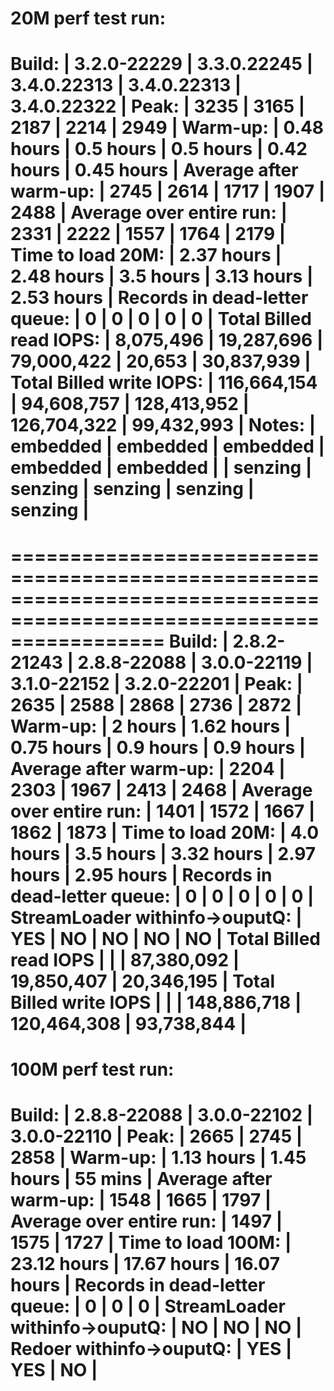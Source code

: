 

20M perf test run:
======================================================================================================================
Build:                          |  3.2.0-22229   |  3.3.0.22245   |  3.4.0.22313   |  3.4.0.22313   |  3.4.0.22322   |
Peak:                           |  3235          |  3165          |  2187          |  2214          |  2949          |
Warm-up:                        |     0.48 hours |     0.5  hours |     0.5  hours |     0.42 hours |     0.45 hours |
Average after warm-up:          |  2745          |  2614          |  1717          |  1907          |  2488          |
Average over entire run:        |  2331          |  2222          |  1557          |  1764          |  2179          |
Time to load 20M:               |     2.37 hours |     2.48 hours |     3.5  hours |     3.13 hours |     2.53 hours |
Records in dead-letter queue:   |     0          |     0          |     0          |     0          |     0          |
Total Billed read IOPS:         |    8,075,496   |   19,287,696   |   79,000,422   |       20,653   |   30,837,939   |
Total Billed write IOPS:        |  116,664,154   |   94,608,757   |  128,413,952   |  126,704,322   |   99,432,993   |
Notes:                          | embedded       | embedded       | embedded       | embedded       | embedded       |
                                | senzing        | senzing        | senzing        | senzing        | senzing        |
======================================================================================================================


=====================================================================================================================
Build:                          |  2.8.2-21243  |  2.8.8-22088   |  3.0.0-22119   |  3.1.0-22152   |  3.2.0-22201   |
Peak:                           |  2635         |  2588          |  2868          |  2736          |  2872          |
Warm-up:                        |     2 hours   |     1.62 hours |     0.75 hours |     0.9  hours |     0.9  hours |
Average after warm-up:          |  2204         |  2303          |  1967          |  2413          |  2468          |
Average over entire run:        |  1401         |  1572          |  1667          |  1862          |  1873          |
Time to load 20M:               |     4.0 hours |     3.5 hours  |     3.32 hours |     2.97 hours |     2.95 hours |
Records in dead-letter queue:   |     0         |     0          |     0          |     0          |     0          |
StreamLoader withinfo->ouputQ:  |   YES         |    NO          |    NO          |    NO          |    NO          |
Total Billed read IOPS          |               |                |   87,380,092   |   19,850,407   |   20,346,195   |
Total Billed write IOPS         |               |                |  148,886,718   |  120,464,308   |   93,738,844   |
=====================================================================================================================



100M perf test run:
====================================================================================
Build:                          |  2.8.8-22088   |  3.0.0-22102   |  3.0.0-22110   |
Peak:                           |  2665          |  2745          |  2858          |
Warm-up:                        |     1.13 hours |     1.45 hours |    55 mins     |
Average after warm-up:          |  1548          |  1665          |  1797          |
Average over entire run:        |  1497          |  1575          |  1727          |
Time to load 100M:              |    23.12 hours |    17.67 hours |    16.07 hours |
Records in dead-letter queue:   |     0          |     0          |     0          |
StreamLoader withinfo->ouputQ:  |    NO          |    NO          |    NO          |
Redoer withinfo->ouputQ:        |   YES          |   YES          |    NO          |
====================================================================================


